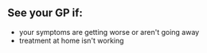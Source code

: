 ## See your GP if:

- your symptoms are getting worse or aren't going away
- treatment at home isn't working
